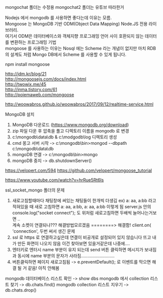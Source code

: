 mongochat 폴더는 수정용
mongochat2 폴더는 유튜브 따라한거

Nodejs 에서 mongodb 를 사용하면 좋다는데 이유는 모름.                          
Mongoose 는  MongoDB 기반 ODM(Object Data Mapping) Node.JS 전용 라이브러리.                                                  
여기서 ODM은 데이터베이스와 객체지향 프로그래밍 언어 사이 호환되지 않는 데이터를 변환하는 프로그래밍 기법                                         
mongoose 를 사용하는 이유는 Nosql 에는 Scheme 라는 개념이 없지만 마치 RDB 의 설계도 처럼 Mongo DB에서 Scheme 를 사용할 수 있게 됩니다.                            
            
npm install mongoose                

http://jdm.kr/blog/21                                                                                
http://mongoosejs.com/docs/index.html                                      
http://twowix.me/45                                                                                               
http://inma.tistory.com/61                                                                                   
http://poiemaweb.com/mongoose                                                            


http://woowabros.github.io/woowabros/2017/09/12/realtime-service.html

MongoDB 설치
1. MongoDB 다운로드 (https://www.mongodb.org/download)                                        
2. zip 파일 다운 후 압축을 풀고 디렉토리 이름을 mongodb 로 변경                                                                        
3. c:\mongodb\data\db & c:\modgodb\log 디렉토리 생성                                                                                                                                  
5. cmd 몽고 서버 시작 -> c:\mongodb\bin>mongod --dbpath c:\mongodb\data\db                                                            
6. mongoDB 연결 -> c:\mongodb\bin>mongo                                                                 
7. mongoDB 중지 -> db.shutdownServer()                                                  
             
             
 https://velopert.com/594
 https://github.com/velopert/mongoose_tutorial
 
 
 https://www.youtube.com/watch?v=hrRue5Rt6Is
 
 
 ssl_socket_mongo 폴더의 문제                                                                                                                                         
 1. 새로고침할때마다 채팅창에 써있는 채팅들이 한개씩 더생김 ex) a: aa, a:bb 라고 적혀있을 때 새로 고침하면 a: aa, a:bb, a: aa, a:bb 이렇게 됨
 server.js 안의 console.log("socket connect"); 도 위처럼 새로고침하면 두배씩 늘어나는거보면 ..                                  
 계속 소켓이 연결되나??? 해결방법모르겠음   ========> 해결함! client.on( 'connection', 두번 써서 생긴 문제                                                                                                  
 2. ssl 로 https 로 연결하고싶은데 연결이 비공개로 설정되어 있지 않습니다 뜨고 내가 만든 화면이 나오지 않음 이건 찾아보면 있을거같은데 나중에....
 3. 엔터키로 엔터시 name 부분이 유지 되는데 send 버튼 클릭하면 메시지가 보내짐과 동시에 name 부분의 문자가 사라짐...........................     
 4. 버튼클릭하면 페이지 새로고침됨  -> e.preventDefault(); 로 이벤트를 막으면 해결 될 거 같음! 아직 안해봄
 
 mongodb 데이터베이스 리스트 확인 
 -> show dbs
 mongodb 에서 collection 리스트 찾기 
 -> db.chats.find()
 mongodb collection 리스트 지우기 
 -> db.chats.drop()
 
 